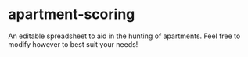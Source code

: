 # apartment-scoring
An editable spreadsheet to aid in the hunting of apartments. Feel free to modify however to best suit your needs!
